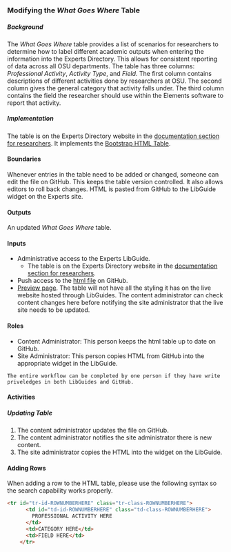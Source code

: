 ### Modifying the *What Goes Where* Table

##### Background
The *What Goes Where* table provides a list of scenarios for researchers to determine how to label different academic outputs when entering the information into the Experts Directory. This allows for consistent reporting of data across all OSU departments. The table has three columns: *Professional Activity*, *Activity Type*, and *Field*. The first column contains descriptions of different activities done by researchers at OSU. The second column gives the general category that activity falls under. The third column contains the field the researcher should use within the Elements software to report that activity.

##### Implementation
The table is on the Experts Directory website in the [documentation section for researchers](https://info.library.okstate.edu/expert-researcher). It implements the [Bootstrap HTML Table](https://examples.bootstrap-table.com/#welcomes/from-html.html).

#### Boundaries
Whenever entries in the table need to be added or changed, someone can edit the file on GitHub. This keeps the table version controlled. It also allows editors to roll back changes. HTML is pasted from GitHub to the LibGuide widget on the Experts site.

#### Outputs
An updated *What Goes Where* table.

#### Inputs
- Administrative access to the Experts LibGuide.
  - The table is on the Experts Directory website in the [documentation section for researchers](https://info.library.okstate.edu/expert-researcher).
- Push access to the [html file](https://github.com/okstate-library/experts-website/blob/master/content/what-goes-where.html) on GitHub.
- [Preview page](https://okstate-library.github.io/experts-website/content/what-goes-where). The table will not have all the styling it has on the live website hosted through LibGuides. The content administrator can check content changes here before notifying the site administrator that the live site needs to be updated.

#### Roles
- Content Administrator: This person keeps the html table up to date on GitHub.
- Site Administrator: This person copies HTML from GitHub into the appropriate widget in the LibGuide.

`The entire workflow can be completed by one person if they have write priveledges in both LibGuides and GitHub.`

#### Activities
##### Updating Table
1. The content administrator updates the file on GitHub.
1. The content administrator notifies the site administrator there is new content.
1. The site administrator copies the HTML into the widget on the LibGuide.

#### Adding Rows
When adding a row to the HTML table, please use the following syntax so the search capability works properly.

```html
<tr id="tr-id-ROWNUMBERHERE" class="tr-class-ROWNUMBERHERE">
      <td id="td-id-ROWNUMBERHERE" class="td-class-ROWNUMBERHERE">
        PROFESSIONAL ACTIVITY HERE
      </td>
      <td>CATEGORY HERE</td>
      <td>FIELD HERE</td>
    </tr>
```
